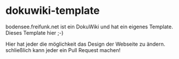 # dokuwiki-template


bodensee.freifunk.net ist ein DokuWiki und hat ein eigenes Template. Dieses Template hier ;-)

Hier hat jeder die möglichkeit das Design der Webseite zu ändern. schließlich kann jeder ein Pull Request machen!
